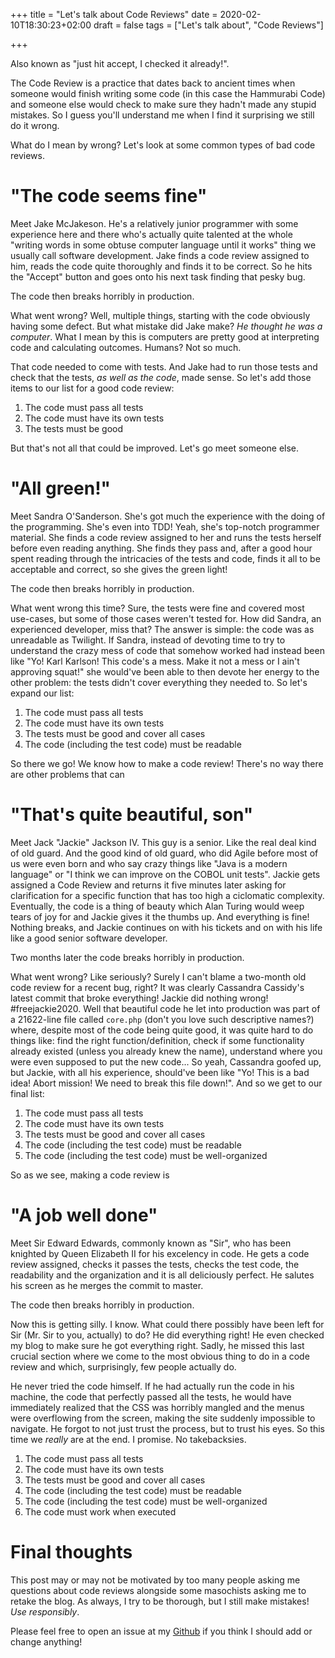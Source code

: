 +++
title = "Let's talk about Code Reviews"
date = 2020-02-10T18:30:23+02:00
draft = false
tags = ["Let's talk about", "Code Reviews"]

+++

Also known as "just hit accept, I checked it already!".

The Code Review is a practice that dates back to ancient times when someone would finish writing some code (in this case the Hammurabi Code) and someone else would check to make sure they hadn't made any stupid mistakes.
So I guess you'll understand me when I find it surprising we still do it wrong.

What do I mean by wrong? Let's look at some common types of bad code reviews.

# "The code seems fine"

Meet Jake McJakeson. He's a relatively junior programmer with some experience here and there who's actually quite talented at the whole "writing words in some obtuse computer language until it works" thing we usually call software development. Jake finds a code review assigned to him, reads the code quite thoroughly and finds it to be correct. So he hits the "Accept" button and goes onto his next task finding that pesky bug.

The code then breaks horribly in production.

What went wrong? Well, multiple things, starting with the code obviously having some defect. But what mistake did Jake make? *He thought he was a computer*. What I mean by this is computers are pretty good at interpreting code and calculating outcomes. Humans? Not so much.

That code needed to come with tests. And Jake had to run those tests and check that the tests, *as well as the code*, made sense. So let's add those items to our list for a good code review:

1. The code must pass all tests
2. The code must have its own tests
3. The tests must be good

But that's not all that could be improved. Let's go meet someone else.

# "All green!"

Meet Sandra O'Sanderson. She's got much the experience with the doing of the programming. She's even into TDD! Yeah, she's top-notch programmer material. She finds a code review assigned to her and runs the tests herself before even reading anything. She finds they pass and, after a good hour spent reading through the intricacies of the tests and code, finds it all to be acceptable and correct, so she gives the green light!

The code then breaks horribly in production.

What went wrong this time? Sure, the tests were fine and covered most use-cases, but some of those cases weren't tested for. How did Sandra, an experienced developer, miss that? The answer is simple: the code was as unreadable as Twilight. If Sandra, instead of devoting time to try to understand the crazy mess of code that somehow worked had instead been like "Yo! Karl Karlson! This code's a mess. Make it not a mess or I ain't approving squat!" she would've been able to then devote her energy to the other problem: the tests didn't cover everything they needed to. So let's expand our list:

1. The code must pass all tests
2. The code must have its own tests
3. The tests must be good and cover all cases
4. The code (including the test code) must be readable

So there we go! We know how to make a code review! There's no way there are other problems that can

# "That's quite beautiful, son"

Meet Jack "Jackie" Jackson IV. This guy is a senior. Like the real deal kind of old guard. And the good kind of old guard, who did Agile before most of us were even born and who say crazy things like "Java is a modern language" or "I think we can improve on the COBOL unit tests". Jackie gets assigned a Code Review and returns it five minutes later asking for clarification for a specific function that has too high a ciclomatic complexity. Eventually, the code is a thing of beauty which Alan Turing would weep tears of joy for and Jackie gives it the thumbs up. And everything is fine! Nothing breaks, and Jackie continues on with his tickets and on with his life like a good senior software developer.

Two months later the code breaks horribly in production.

What went wrong? Like seriously? Surely I can't blame a two-month old code review for a recent bug, right? It was clearly Cassandra Cassidy's latest commit that broke everything! Jackie did nothing wrong! #freejackie2020. Well that beautiful code he let into production was part of a 21622-line file called `core.php` (don't you love such descriptive names?) where, despite most of the code being quite good, it was quite hard to do things like: find the right function/definition, check if some functionality already existed (unless you already knew the name), understand where you were even supposed to put the new code... So yeah, Cassandra goofed up, but Jackie, with all his experience, should've been like "Yo! This is a bad idea! Abort mission! We need to break this file down!". And so we get to our final list:

1. The code must pass all tests
2. The code must have its own tests
3. The tests must be good and cover all cases
4. The code (including the test code) must be readable
5. The code (including the test code) must be well-organized

So as we see, making a code review is

# "A job well done"

Meet Sir Edward Edwards, commonly known as "Sir", who has been knighted by Queen Elizabeth II for his excelency in code. He gets a code review assigned, checks it passes the tests, checks the test code, the readability and the organization and it is all deliciously perfect. He salutes his screen as he merges the commit to master.

The code then breaks horribly in production.

Now this is getting silly. I know. What could there possibly have been left for Sir (Mr. Sir to you, actually) to do? He did everything right! He even checked my blog to make sure he got everything right. Sadly, he missed this last crucial section where we come to the most obvious thing to do in a code review and which, surprisingly, few people actually do.

He never tried the code himself. If he had actually run the code in his machine, the code that perfectly passed all the tests, he would have immediately realized that the CSS was horribly mangled and the menus were overflowing from the screen, making the site suddenly impossible to navigate. He forgot to not just trust the process, but to trust his eyes. So this time we *really* are at the end. I promise. No takebacksies.

1. The code must pass all tests
2. The code must have its own tests
3. The tests must be good and cover all cases
4. The code (including the test code) must be readable
5. The code (including the test code) must be well-organized
6. The code must work when executed

# Final thoughts

This post may or may not be motivated by too many people asking me questions about code reviews alongside some masochists asking me to retake the blog. As always, I try to be thorough, but I still make mistakes! *Use responsibly*.

Please feel free to open an issue at my [Github](https://github.com/kenan-rhoton/kenan-rhoton.github.io) if you think I should add or change anything!
